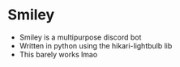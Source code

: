 # Smiley

- Smiley is a multipurpose discord bot
- Written in python using the hikari-lightbulb lib
- This barely works lmao 
